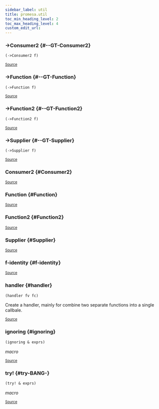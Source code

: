 ```yaml
---
sidebar_label: util
title: promesa.util
toc_min_heading_level: 2
toc_max_heading_level: 4
custom_edit_url:
---
```






### \-&gt;Consumer2 {#--GT-Consumer2}
``` clojure
(->Consumer2 f)
```

<p><sub><a href="/blob/master/test-projects/promesa/src/promesa/util.cljc#L67-L70">Source</a></sub></p>

### \-&gt;Function {#--GT-Function}
``` clojure
(->Function f)
```

<p><sub><a href="/blob/master/test-projects/promesa/src/promesa/util.cljc#L37-L40">Source</a></sub></p>

### \-&gt;Function2 {#--GT-Function2}
``` clojure
(->Function2 f)
```

<p><sub><a href="/blob/master/test-projects/promesa/src/promesa/util.cljc#L61-L64">Source</a></sub></p>

### \-&gt;Supplier {#--GT-Supplier}
``` clojure
(->Supplier f)
```

<p><sub><a href="/blob/master/test-projects/promesa/src/promesa/util.cljc#L32-L34">Source</a></sub></p>

### Consumer2 {#Consumer2}

<p><sub><a href="/blob/master/test-projects/promesa/src/promesa/util.cljc#L67-L70">Source</a></sub></p>

### Function {#Function}

<p><sub><a href="/blob/master/test-projects/promesa/src/promesa/util.cljc#L37-L40">Source</a></sub></p>

### Function2 {#Function2}

<p><sub><a href="/blob/master/test-projects/promesa/src/promesa/util.cljc#L61-L64">Source</a></sub></p>

### Supplier {#Supplier}

<p><sub><a href="/blob/master/test-projects/promesa/src/promesa/util.cljc#L32-L34">Source</a></sub></p>

### f\-identity {#f-identity}

<p><sub><a href="/blob/master/test-projects/promesa/src/promesa/util.cljc#L43-L43">Source</a></sub></p>

### handler {#handler}
``` clojure
(handler fv fc)
```


Create a handler, mainly for combine two separate functions
  into a single callbale.
<p><sub><a href="/blob/master/test-projects/promesa/src/promesa/util.cljc#L72-L77">Source</a></sub></p>

### ignoring {#ignoring}
``` clojure
(ignoring & exprs)
```


*macro*

<p><sub><a href="/blob/master/test-projects/promesa/src/promesa/util.cljc#L118-L120">Source</a></sub></p>

### try\! {#try-BANG-}
``` clojure
(try! & exprs)
```


*macro*

<p><sub><a href="/blob/master/test-projects/promesa/src/promesa/util.cljc#L122-L124">Source</a></sub></p>
